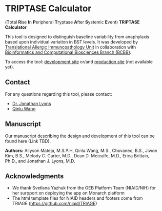 # TRIPTASE Calculator
(**T**otal **R**ise **I**n **P**eripheral **T**ryptase **A**fter **S**ystemic **E**vent) **TRIPTASE Calculator**

This tool is designed to distinguish baseline variability from anaphylaxis based upon individual variation in BST levels. It was developed by [Translational Allergic Immunopathology Unit](https://www.niaid.nih.gov/research/jonathan-lyons-md) in collaboration with [Bioinformatics and Computational Biosciences Branch (BCBB)](https://www.niaid.nih.gov/research/bioinformatics-computational-biosciences-branch).

To access the tool: [development site](https://triptase-calculator.niaidawsdev.net/) or/and [production site](https://triptase-calculator.niaid.nih.gov/) (not available yet). 

## Contact
For any questions regarding this tool, please contact:
- [Dr. Jonathan Lyons](mailto:jonathan.lyons@nih.gov) 
- [Qinlu Wang](mailto:qinlu.wang@nih.gov)

## Manuscript
Our manuscript describing the design and development of this tool can be found here (Link TBD).

**Authors:** Allyson Mateja, M.S.P.H, Qinlu Wang, M.S., Chovanec, B.S., Jiwon Kim, B.S., Melody C. Carter, M.D., Dean D. Metcalfe, M.D., Erica Brittain, Ph.D., and Jonathan J. Lyons, M.D.

## Acknowledgments

* We thank Svetlana Yazhuk from the OEB Platform Team (NIAID/NIH) for her surpport on deploying the app on Monarch platform 
* The html template files for NIAID headers and footers come from TRIAGE (https://github.com/niaid/TRIAGE)
